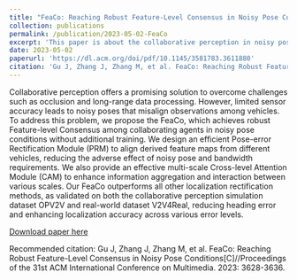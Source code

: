```yaml
---
title: "FeaCo: Reaching Robust Feature-Level Consensus in Noisy Pose Conditions"
collection: publications
permalink: /publication/2023-05-02-FeaCo
excerpt: 'This paper is about the collaborative perception in noisy pose conditions.'
date: 2023-05-02
paperurl: 'https://dl.acm.org/doi/pdf/10.1145/3581783.3611880'
citation: 'Gu J, Zhang J, Zhang M, et al. FeaCo: Reaching Robust Feature-Level Consensus in Noisy Pose Conditions[C]//Proceedings of the 31st ACM International Conference on Multimedia. 2023: 3628-3636.'
---
```


Collaborative perception offers a promising solution to overcome challenges such as occlusion and long-range data processing. However, limited sensor accuracy leads to noisy poses that misalign observations among vehicles. To address this problem, we propose the FeaCo, which achieves robust Feature-level Consensus among collaborating agents in noisy pose conditions without additional training. We design an efficient Pose-error Rectification Module (PRM) to align derived feature maps from different vehicles, reducing the adverse effect of noisy pose and bandwidth requirements. We also provide an effective multi-scale Cross-level Attention Module (CAM) to enhance information aggregation and interaction between various scales. Our FeaCo outperforms all other localization rectification methods, as validated on both the collaborative perception simulation dataset OPV2V and real-world dataset V2V4Real, reducing heading error and enhancing localization accuracy across various error levels.

[Download paper here](https://dl.acm.org/doi/pdf/10.1145/3581783.3611880)

Recommended citation: Gu J, Zhang J, Zhang M, et al. FeaCo: Reaching Robust Feature-Level Consensus in Noisy Pose Conditions[C]//Proceedings of the 31st ACM International Conference on Multimedia. 2023: 3628-3636.
 
<!-- ```
@inproceedings{gu2023feaco,
  title={FeaCo: Reaching Robust Feature-Level Consensus in Noisy Pose Conditions},
  author={Gu, Jiaming and Zhang, Jingyu and Zhang, Muyang and Meng, Weiliang and Xu, Shibiao and Zhang, Jiguang and Zhang, Xiaopeng},
  booktitle={Proceedings of the 31st ACM International Conference on Multimedia},
  pages={3628--3636},
  year={2023}
}
``` -->

<!-- ---
title: "Paper Title Number 1"
collection: publications
permalink: /publication/2009-10-01-paper-title-number-1
excerpt: 'This paper is about the number 1. The number 2 is left for future work.'
date: 2009-10-01
venue: 'Journal 1'
paperurl: 'http://academicpages.github.io/files/paper1.pdf'
citation: 'Your Name, You. (2009). &quot;Paper Title Number 1.&quot; <i>Journal 1</i>. 1(1).'
---
This paper is about the number 1. The number 2 is left for future work.

[Download paper here](http://academicpages.github.io/files/paper1.pdf)

Recommended citation: Your Name, You. (2009). "Paper Title Number 1." <i>Journal 1</i>. 1(1). -->